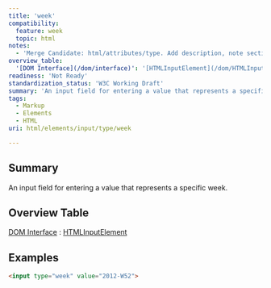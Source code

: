 ```yaml
---
title: 'week'
compatibility:
  feature: week
  topic: html
notes:
  - 'Merge Candidate: html/attributes/type. Add description, note section.'
overview_table:
  '[DOM Interface](/dom/interface)': '[HTMLInputElement](/dom/HTMLInputElement)'
readiness: 'Not Ready'
standardization_status: 'W3C Working Draft'
summary: 'An input field for entering a value that represents a specific week.'
tags:
  - Markup
  - Elements
  - HTML
uri: html/elements/input/type/week

---
```

## Summary

An input field for entering a value that represents a specific week.

## Overview Table

[DOM Interface](/dom/interface)
:   [HTMLInputElement](/dom/HTMLInputElement)

## Examples

``` html
<input type="week" value="2012-W52">
```

